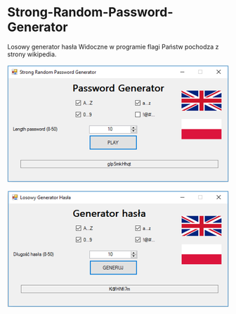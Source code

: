 # Strong-Random-Password-Generator
Losowy generator hasła
Widoczne w programie flagi Państw pochodza z strony wikipedia.
<br><br>
![ScreenShot](https://github.com/profesorek96/Strong-Random-Password-Generator/blob/master/screenshot/1.bmp)
<br>
<br>
![ScreenShot](https://github.com/profesorek96/Strong-Random-Password-Generator/blob/master/screenshot/2.bmp)
